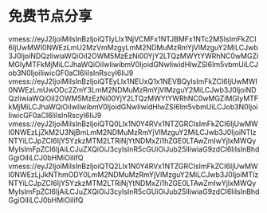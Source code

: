 # 免费节点分享

vmess://eyJ2IjoiMiIsInBzIjoiQTIyLlx1NjVCMFx1NTJBMFx1NTc2MSIsImFkZCI6IjUwMWI0NWEzLmU2MzVmMzgyLmM2NDMuMzRmYjVlMzguY2MiLCJwb3J0IjoiNDQzIiwiaWQiOiI2OWM5MzEzNi00YjY2LTQzMWYtYWRhNC0wMGZiMGIyMTFkMjMiLCJhaWQiOiIwIiwibmV0IjoidGNwIiwidHlwZSI6Im5vbmUiLCJob3N0IjoiIiwicGF0aCI6IiIsInRscyI6IiJ9
vmess://eyJ2IjoiMiIsInBzIjoiQTEyLlx1NEUxQ1x1NEVBQyIsImFkZCI6IjUwMWI0NWEzLmUwODc2ZmY3LmM2NDMuMzRmYjVlMzguY2MiLCJwb3J0IjoiNDQzIiwiaWQiOiI2OWM5MzEzNi00YjY2LTQzMWYtYWRhNC0wMGZiMGIyMTFkMjMiLCJhaWQiOiIwIiwibmV0IjoidGNwIiwidHlwZSI6Im5vbmUiLCJob3N0IjoiIiwicGF0aCI6IiIsInRscyI6IiJ9
vmess://eyJ2IjoiMiIsInBzIjoiQTQ0Llx1N0Y4RVx1NTZGRCIsImFkZCI6IjUwMWI0NWEzLjZkM2U3NjBmLmM2NDMuMzRmYjVlMzguY2MiLCJwb3J0IjoiNTIzNTYiLCJpZCI6IjY5YzkzMTM2LTRiNjYtNDMxZi1hZGE0LTAwZmIwYjIxMWQyMyIsImFpZCI6IjAiLCJuZXQiOiJ3cyIsInR5cGUiOiJub25lIiwiaG9zdCI6IiIsInBhdGgiOiIiLCJ0bHMiOiIifQ
vmess://eyJ2IjoiMiIsInBzIjoiQTQ2Llx1N0Y4RVx1NTZGRCIsImFkZCI6IjUwMWI0NWEzLjJkNThmODY0LmM2NDMuMzRmYjVlMzguY2MiLCJwb3J0IjoiMTIzNTYiLCJpZCI6IjY5YzkzMTM2LTRiNjYtNDMxZi1hZGE0LTAwZmIwYjIxMWQyMyIsImFpZCI6IjAiLCJuZXQiOiJ3cyIsInR5cGUiOiJub25lIiwiaG9zdCI6IiIsInBhdGgiOiIiLCJ0bHMiOiIifQ
